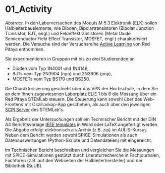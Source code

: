 <!-- !split -->
<!-- jupyter-book 01_Activity.md -->
# 01_Activity
*Abstract.* In den Laborversuchen des Moduls M 5.3 Elektronik (ELK) sollen Halbleiterbauelemente, wie Dioden, Bipolartransistoren
(Bipolar Junction Transistor, BJT, engl.) und Feldeffektransistoren (Metal Oxide Semiconductor Field Effect Transistor,
MOSFET, engl.) charakterisiert werden. Die Versuche sind der Versuchsreihe
[Active Learning](https://red-pitaya-active-learning.readthedocs.io/en/latest/index.html) von Red Pitaya entnommen.

Sie experimentieren in Gruppen mit bis zu drei Studierenden an 

* Dioden vom Typ 1N4001 und 1N4148,
* BJTs vom Typ 2N3904 (npn) und 2N3906 (pnp),
* MOSFETs vom Typ BS170 und BS250.

Die Charakterisierung geschieht über das VPN der Hochschule, in dem Sie an dem Ihnen zugewiesenen Laborplatz ELIE 1 bis
6 die Messung über ein Red Pitaya STEMLab steuern. Die Steuerung kann sowohl über das Web-Frontend mit Oszilloskop-App
geschehen, als auch über den jeweiligen  
[SCPI Server](https://redpitaya.readthedocs.io/en/latest/appsFeatures/remoteControl/remoteControl.html) des STEMLab's. 

Als Ergebnis der Untersuchungen soll ein Technischer Bericht mit der DIN A4 Berichtsvorlage
[IEEE templates](https://www.ieee.org/conferences/publishing/templates.html) in Word oder LaTeX angefertigt werden.
Die Abgabe erfolgt elektronisch als Archiv (z.B. zip) im AULIS-Kursus. Neben dem Bericht werden sowohl
SPICE-Simulationen als auch Datenauswertungen (Python-Skripte und Datendateien) mit eingereicht.

Im Technischen Bericht beschreiben und vergleichen Sie die Messungen mit SPICE-Simulationen gestützt durch
Literaturrecherche in Fachjournalen, Fachforen (z.B. auf den Webseiten der Halbleiterhersteller) und der Bibliothek (SuUB).

